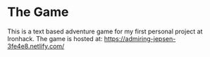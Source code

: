 # The Game
This is a text based adventure game for my first personal project at Ironhack.
The game is hosted at: https://admiring-jepsen-3fe4e8.netlify.com/
